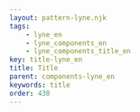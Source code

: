 ```yaml
---
layout: pattern-lyne.njk
tags: 
    - lyne_en
    - lyne_components_en
    - lyne_components_title_en
key: title-lyne_en
title: Title
parent: components-lyne_en
keywords: title
order: 430
---
```

